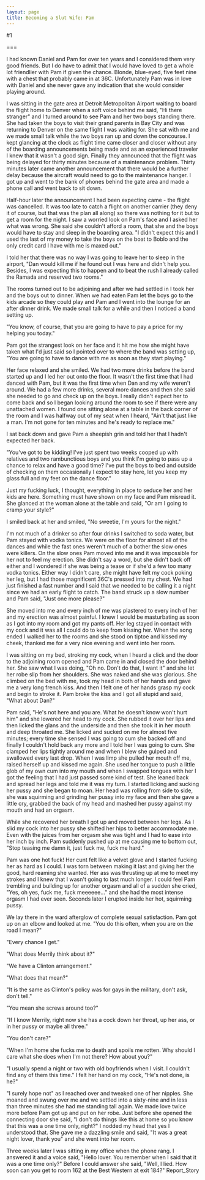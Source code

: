 ```yaml
---
layout: page
title: Becoming a Slut Wife: Pam
---
```

#1 

===

I had known Daniel and Pam for over ten years and I considered them very good friends. But I do have to admit that I would have loved to get a whole lot friendlier with Pam if given the chance. Blonde, blue-eyed, five feet nine with a chest that probably came in at 36C. Unfortunately Pam was in love with Daniel and she never gave any indication that she would consider playing around. 

I was sitting in the gate area at Detroit Metropolitan Airport waiting to board the flight home to Denver when a soft voice behind me said, "Hi there stranger" and I turned around to see Pam and her two boys standing there. She had taken the boys to visit their grand parents in Bay City and was returning to Denver on the same flight I was waiting for. She sat with me and we made small talk while the two boys ran up and down the concourse. I kept glancing at the clock as flight time came closer and closer without any of the boarding announcements being made and as an experienced traveler I knew that it wasn't a good sign. Finally they announced that the flight was being delayed for thirty minutes because of a maintenance problem. Thirty minutes later came another announcement that there would be a further delay because the aircraft would need to go to the maintenance hanger. I got up and went to the bank of phones behind the gate area and made a phone call and went back to sit down. 

Half-hour later the announcement I had been expecting came - the flight was cancelled. It was too late to catch a flight on another carrier (they deny it of course, but that was the plan all along) so there was nothing for it but to get a room for the night. I saw a worried look on Pam's face and I asked her what was wrong. She said she couldn't afford a room, that she and the boys would have to stay and sleep in the boarding area. "I didn't expect this and I used the last of my money to take the boys on the boat to Boblo and the only credit card I have with me is maxed out." 

I told her that there was no way I was going to leave her to sleep in the airport, "Dan would kill me if he found out I was here and didn't help you. Besides, I was expecting this to happen and to beat the rush I already called the Ramada and reserved two rooms." 

The rooms turned out to be adjoining and after we had settled in I took her and the boys out to dinner. When we had eaten Pam let the boys go to the kids arcade so they could play and Pam and I went into the lounge for an after dinner drink. We made small talk for a while and then I noticed a band setting up. 

"You know, of course, that you are going to have to pay a price for my helping you today." 

Pam got the strangest look on her face and it hit me how she might have taken what I'd just said so I pointed over to where the band was setting up, "You are going to have to dance with me as soon as they start playing." 

Her face relaxed and she smiled. We had two more drinks before the band started up and I led her out onto the floor. It wasn't the first time that I had danced with Pam, but it was the first time when Dan and my wife weren't around. We had a few more drinks, several more dances and then she said she needed to go and check up on the boys. I really didn't expect her to come back and so I began looking around the room to see if there were any unattached women. I found one sitting alone at a table in the back corner of the room and I was halfway out of my seat when I heard, "Ain't that just like a man. I'm not gone for ten minutes and he's ready to replace me." 

I sat back down and gave Pam a sheepish grin and told her that I hadn't expected her back. 

"You've got to be kidding! I've just spent two weeks cooped up with relatives and two rambunctious boys and you think I'm going to pass up a chance to relax and have a good time? I've put the boys to bed and outside of checking on them occasionally I expect to stay here, let you keep my glass full and my feet on the dance floor." 

Just my fucking luck, I thought, everything in place to seduce her and her kids are here. Something must have shown on my face and Pam misread it. She glanced at the woman alone at the table and said, "Or am I going to cramp your style?" 

I smiled back at her and smiled, "No sweetie, I'm yours for the night." 

I'm not much of a drinker so after four drinks I switched to soda water, but Pam stayed with vodka tonics. We were on the floor for almost all of the dances and while the fast ones weren't much of a bother the slow ones were killers. On the slow ones Pam moved into me and it was impossible for her not to feel my erection. She didn't say a word, but she didn't back off either and I wondered if she was being a tease or if she'd a few too many vodka tonics. Either way I didn't care, she might have felt my cock poking her leg, but I had those magnificent 36C's pressed into my chest. We had just finished a fast number and I said that we needed to be calling it a night since we had an early flight to catch. The band struck up a slow number and Pam said, "Just one more please?" 

She moved into me and every inch of me was plastered to every inch of her and my erection was almost painful. I knew I would be masturbating as soon as I got into my room and got my pants off. Her leg stayed in contact with my cock and it was all I could do to keep from kissing her. When the song ended I walked her to the rooms and she stood on tiptoe and kissed my cheek, thanked me for a very nice evening and went into her room. 

I was sitting on my bed, stroking my cock, when I heard a click and the door to the adjoining room opened and Pam came in and closed the door behind her. She saw what I was doing, "Oh no. Don't do that, I want it" and she let her robe slip from her shoulders. She was naked and she was glorious. She climbed on the bed with me, took my head in both of her hands and gave me a very long french kiss. And then I felt one of her hands grasp my cock and begin to stroke it. Pam broke the kiss and I got all stupid and said, "What about Dan?" 

Pam said, "He's not here and you are. What he doesn't know won't hurt him" and she lowered her head to my cock. She rubbed it over her lips and then licked the glans and the underside and then she took it in her mouth and deep throated me. She licked and sucked on me for almost five minutes; every time she sensed I was going to cum she backed off and finally I couldn't hold back any more and I told her I was going to cum. She clamped her lips tightly around me and when I blew she gulped and swallowed every last drop. When I was limp she pulled her mouth off me, raised herself up and kissed me again. She used her tongue to push a little glob of my own cum into my mouth and when I swapped tongues with her I got the feeling that I had just passed some kind of test. She leaned back and spread her legs and told me it was my turn. I started licking and sucking her pussy and she began to moan. Her head was rolling from side to side, she was squirming and grinding her pussy into my face and then she gave a little cry, grabbed the back of my head and mashed her pussy against my mouth and had an orgasm. 

While she recovered her breath I got up and moved between her legs. As I slid my cock into her pussy she shifted her hips to better accommodate me. Even with the juices from her orgasm she was tight and I had to ease into her inch by inch. Pam suddenly pushed up at me causing me to bottom out, "Stop teasing me damn it, just fuck me, fuck me hard." 

Pam was one hot fuck! Her cunt felt like a velvet glove and I started fucking her as hard as I could. I was torn between making it last and giving her the good, hard reaming she wanted. Her ass was thrusting up at me to meet my strokes and I knew that I wasn't going to last much longer. I could feel Pam trembling and building up for another orgasm and all of a sudden she cried, "Yes, oh yes, fuck me, fuck meeeeee..." and she had the most intense orgasm I had ever seen. Seconds later I erupted inside her hot, squirming pussy. 

We lay there in the ward afterglow of complete sexual satisfaction. Pam got up on an elbow and looked at me. "You do this often, when you are on the road I mean?" 

"Every chance I get." 

"What does Merrily think about it?" 

"We have a Clinton arrangement." 

"What does that mean?" 

"It is the same as Clinton's policy was for gays in the military, don't ask, don't tell." 

"You mean she screws around too?" 

"If I know Merrily, right now she has a cock down her throat, up her ass, or in her pussy or maybe all three." 

"You don't care?" 

"When I'm home she fucks me to death and spoils me rotten. Why should I care what she does when I'm not there? How about you?" 

"I usually spend a night or two with old boyfriends when I visit. I couldn't find any of them this time." I felt her hand on my cock, "He's not done, is he?" 

"I surely hope not" as I reached over and tweaked one of her nipples. She moaned and swung over me and we settled into a sixty-nine and in less than three minutes she had me standing tall again. We made love twice more before Pam got up and put on her robe. Just before she opened the connecting door she said, "I don't do things like this at home so you know that this was a one time only, right?" I nodded my head that yes I understood that. She gave me a dazzling smile and said, "It was a great night lover, thank you" and she went into her room. 

Three weeks later I was sitting in my office when the phone rang. I answered it and a voice said, "Hello lover. You remember when I said that it was a one time only?" Before I could answer she said, "Well, I lied. How soon can you get to room 162 at the Best Western at exit 184?" Report_Story 
